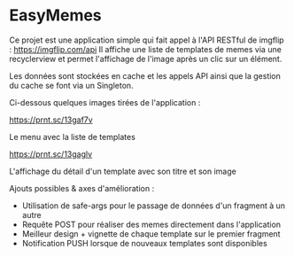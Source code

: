 # EasyMemes

Ce projet est une application simple qui fait appel à l'API RESTful de imgflip : https://imgflip.com/api
Il affiche une liste de templates de memes via une recyclerview et permet l'affichage de l'image après un clic sur un élément.

Les données sont stockées en cache et les appels API ainsi que la gestion du cache se font via un Singleton.

Ci-dessous quelques images tirées de l'application : 

https://prnt.sc/13gaf7v

Le menu avec la liste de templates

https://prnt.sc/13gaglv

L'affichage du détail d'un template avec son titre et son image


Ajouts possibles & axes d'amélioration :

- Utilisation de safe-args pour le passage de données d'un fragment à un autre
- Requête POST pour réaliser des memes directement dans l'application
- Meilleur design + vignette de chaque template sur le premier fragment
- Notification PUSH lorsque de nouveaux templates sont disponibles
